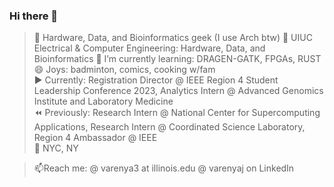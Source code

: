 ### Hi there 👋

<!--
**VarenyaJ/VarenyaJ** is a ✨ _special_ ✨ repository because its `README.md` (this file) appears on your GitHub profile.

Here are some ideas to get you started:

- 🔭 I’m currently working on ...
- 🌱 I’m currently learning ...
- 👯 I’m looking to collaborate on ...
- 🤔 I’m looking for help with ...
- 💬 Ask me about ...
- 📫 How to reach me: ...
- 😄 Pronouns: ...
- ⚡ Fun fact: ...
-->



> 🔗 Hardware, Data, and Bioinformatics geek (I use Arch btw)
> 🍄 UIUC Electrical & Computer Engineering: Hardware, Data, and Bioinformatics
> 🌱 I’m currently learning: DRAGEN-GATK, FPGAs, RUST
> 😄 Joys: badminton, comics, cooking w/fam   
> ▶️ Currently: Registration Director @ IEEE Region 4 Student Leadership Conference 2023, Analytics Intern @ Advanced Genomics Institute and Laboratory Medicine   
> ⏪ Previously: Research Intern @ National Center for Supercomputing Applications, Research Intern @ Coordinated Science Laboratory, Region 4 Ambassador @ IEEE  
> 📍 NYC, NY   

> 📫Reach me: @ varenya3 at illinois.edu @ varenyaj on LinkedIn 
